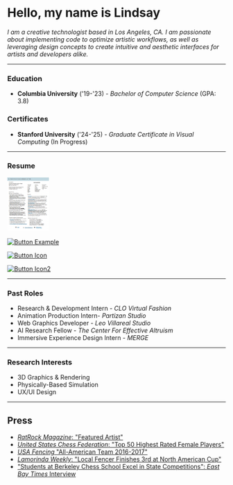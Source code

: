 # Hello, my name is Lindsay 


<i>I am a creative technologist based in Los Angeles, CA.  I am passionate about implementing code to optimize artistic workflows, as well as leveraging design concepts to create intuitive and aesthetic interfaces for artists and developers alike.</i>


---



### Education
* <b>Columbia University</b> ('19-'23) -  <i>Bachelor of Computer Science</i> (GPA: 3.8)

### Certificates
* <b>Stanford University</b> ('24-'25) - <i> Graduate Certificate in Visual Computing</i> (In Progress)

---
### Resume

[<img src="src/Screenshot 2023-12-05 at 4.10.04 PM.png" style="width: 10vw;">](./src/sweresume.pdf)

[![Button Example]][Link]
<!----------------------------------------------------------------------------->
[Link]: ./src/sweresume.pdf 'Link with example title.'
<!---------------------------------[ Buttons ]--------------------------------->
[Button Example]: https://img.shields.io/badge/Open_>-37a779?style=for-the-badge


[![Button Icon]][Link]
<!----------------------------------------------------------------------------->
[Link]: https://www.linkedin.com/in/lindsay-kornguth-a0885b1a0/ 'Link with example title.'
<!---------------------------------[ Buttons ]--------------------------------->
[Button Icon]: https://img.shields.io/badge/LinkedIn-EF2D5E?style=for-the-badge&color=blue&logoColor=white&logo=LinkedIn

[![Button Icon2]][Link2]
<!----------------------------------------------------------------------------->
[Link2]: https://github.com/likornguth?tab=repositories 'Link with example title.'
<!---------------------------------[ Buttons ]--------------------------------->
[Button Icon2]: https://img.shields.io/badge/GitHub-EF2D5E?style=for-the-badge&color=black&logoColor=white&logo=GitHub

-------
### Past Roles
* Research & Development Intern - <i>CLO Virtual Fashion</i>
* Animation Production Intern- <i>Partizan Studio</i>
* Web Graphics Developer - <i>Leo Villareal Studio</i>
* AI Research Fellow - <i>The Center For Effective Altruism</i>
* Immersive Experience Design Intern - <i>MERGE</i>

---
### Research Interests
* 3D Graphics & Rendering 
* Physically-Based Simulation
* UX/UI Design


------

## Press

* [<i>RatRock Magazine</i>: "Featured Artist"](https://www.ratrockmagazine.com/feature/2022/3/26/lindsay-kornguth)
* [<i>United States Chess Federation</i>: "Top 50 Highest Rated Female Players"](https://www.uschess.org/component/option,com_top_players/Itemid,371?op=list&month=1609&f=usa&l=R:Top%20Girls%20Age%2015.&h=Top%20Girls%20Age%2015)
* [<i>USA Fencing</i> "All-American Team  2016-2017" ](https://cdn1.sportngin.com/attachments/document/a123-1653878/All-American_Team_2016-17.pdf)
* [<i>Lamorinda Weekly</i>: "Local Fencer Finishes 3rd at North American Cup"](https://www.lamorindaweekly.com/archive/issue0917/Local-Fencer-Finishes-Third-at-North-American-Cup.html)
* ["Students at Berkeley Chess School Excel in State Competitions": <i>East Bay Times</i> Interview](https://www.eastbaytimes.com/2011/01/13/students-at-berkeley-chess-club-excel-in-state-competitions/)


